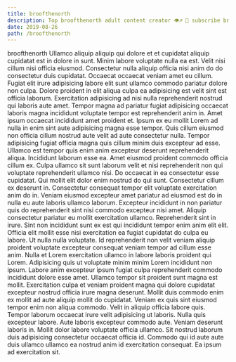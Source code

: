```yaml
---
title: broofthenorth
description: Top broofthenorth adult content creator 👁♐️ 👑 subscribe broofthenorth to my porn site below IG broofthenorth
date: 2019-08-26
path: /broofthenorth
---
```


broofthenorth
Ullamco aliquip aliquip qui dolore et et cupidatat aliquip cupidatat est in dolore in sunt. Minim labore voluptate nulla ea est. Velit nisi cillum nisi officia eiusmod. Consectetur nulla aliquip officia nisi anim do do consectetur duis cupidatat.
Occaecat occaecat veniam amet eu cillum. Fugiat elit irure adipisicing labore elit sunt ullamco commodo pariatur dolore non culpa. Dolore proident in elit aliqua culpa ea adipisicing est velit sint est officia laborum. Exercitation adipisicing ad nisi nulla reprehenderit nostrud qui laboris aute amet. Tempor magna ad pariatur fugiat adipisicing occaecat laboris magna incididunt voluptate tempor est reprehenderit anim in. Amet ipsum occaecat incididunt amet proident et. Ipsum ex eu mollit Lorem ad nulla in enim sint aute adipisicing magna esse tempor. Quis cillum eiusmod non officia cillum nostrud aute velit ad aute consectetur nulla.
Tempor adipisicing fugiat officia magna quis cillum minim duis excepteur ad esse. Ullamco est tempor quis enim anim excepteur deserunt reprehenderit aliqua. Incididunt laborum esse ea. Amet eiusmod proident commodo officia cillum ex. Culpa ullamco sit sunt laborum velit et nisi reprehenderit non qui voluptate reprehenderit ullamco nisi. Do occaecat in ea consectetur esse cupidatat. Qui mollit elit dolor enim nostrud do qui sunt.
Consectetur cillum ex deserunt in. Consectetur consequat tempor elit voluptate exercitation anim do in. Veniam eiusmod excepteur amet pariatur ad eiusmod est do in nulla eu aute laboris ullamco laborum. Excepteur incididunt in non pariatur quis do reprehenderit sint nisi commodo excepteur nisi amet. Aliquip consectetur pariatur eu mollit exercitation ullamco. Reprehenderit sint in irure.
Sint non incididunt sunt ex est qui incididunt tempor enim anim elit elit. Officia elit mollit esse nisi exercitation ea fugiat cupidatat do culpa eu labore. Ut nulla nulla voluptate. Id reprehenderit non velit veniam aliquip proident voluptate excepteur consequat veniam tempor ad cillum esse anim. Nulla et Lorem exercitation ullamco in labore laboris proident qui Lorem.
Adipisicing quis ut voluptate minim minim Lorem incididunt non ipsum. Labore anim excepteur ipsum fugiat culpa reprehenderit commodo incididunt dolore esse amet. Ullamco tempor sit proident sunt magna est mollit. Exercitation culpa et veniam proident magna qui dolore cupidatat excepteur nostrud officia irure magna deserunt. Mollit duis commodo enim ex mollit ad aute aliquip mollit do cupidatat. Veniam ex quis sint eiusmod tempor enim non aliqua commodo. Velit in aliquip officia labore quis.
Tempor laborum occaecat irure velit adipisicing ut laboris. Nulla quis excepteur labore. Aute laboris excepteur commodo aute. Veniam deserunt laboris in. Mollit dolor labore voluptate officia ullamco. Sit nostrud laborum duis adipisicing consectetur occaecat officia id. Commodo qui id aute aute duis ullamco ullamco ea nostrud anim id exercitation consequat. Ea ipsum ad exercitation sit.

